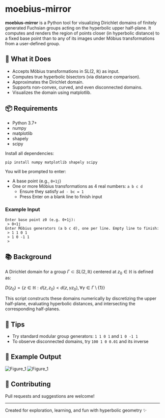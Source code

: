 # moebius-mirror

**moebius-mirror** is a Python tool for visualizing Dirichlet domains of finitely generated Fuchsian groups acting on the hyperbolic upper half-plane. It computes and renders the region of points closer (in hyperbolic distance) to a fixed base point than to any of its images under Möbius transformations from a user-defined group.

## 📐 What it Does
- Accepts Möbius transformations in SL(2, ℝ) as input.
- Computes true hyperbolic bisectors (via distance comparison).
- Approximates the Dirichlet domain.
- Supports non-convex, curved, and even disconnected domains.
- Visualizes the domain using matplotlib.

## 📦 Requirements
- Python 3.7+
- numpy
- matplotlib
- shapely
- scipy

Install all dependencies:
```bash
pip install numpy matplotlib shapely scipy
```

You will be prompted to enter:
- A base point (e.g., `0+1j`)
- One or more Möbius transformations as 4 real numbers: `a b c d`
  - Ensure they satisfy `ad - bc = 1`
  - Press Enter on a blank line to finish input

### Example Input
```
Enter base point z0 (e.g. 0+1j):
 > 0+1j
Enter Möbius generators (a b c d), one per line. Empty line to finish:
 > 1 1 0 1
 > 1 0 -1 1
 >
```

## 📚 Background
A Dirichlet domain for a group $\Gamma \subset SL(2, \mathbb{R})$ centered at $z_0 \in \mathbb{H}$ is defined as:

$D(z_0) = \{ z \in \mathbb{H} : d(z, z_0) < d(z, \gamma z_0), \forall \gamma \in \Gamma \setminus \{1\} \}$

This script constructs these domains numerically by discretizing the upper half-plane, evaluating hyperbolic distances, and intersecting the corresponding half-planes.

## 🧪 Tips
- Try standard modular group generators: `1 1 0 1` and `1 0 -1 1`
- To observe disconnected domains, try `100 1 0 0.01` and its inverse

## 📸 Example Output
![Figure_1](https://github.com/user-attachments/assets/efd7c182-87b3-4493-9c8f-b60cfa0e9e10)
![Figure_1](https://github.com/user-attachments/assets/efd7c182-87b3-4493-9c8f-b60cfa0e9e10)


## 🙋 Contributing
Pull requests and suggestions are welcome!

---
Created for exploration, learning, and fun with hyperbolic geometry ✨

